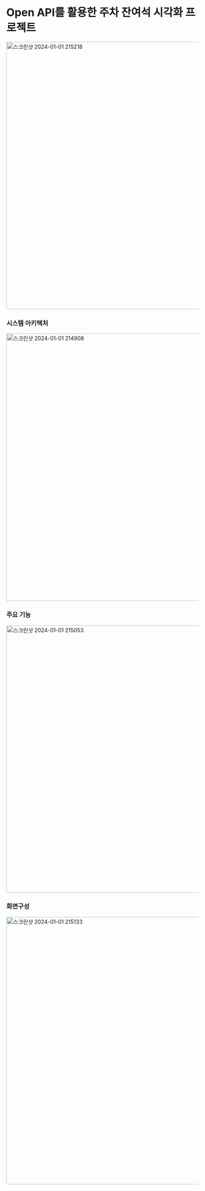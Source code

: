 # Open API를 활용한 주차 잔여석 시각화 프로젝트
<img width="700" alt="스크린샷 2024-01-01 215218" src="https://github.com/rndudals/Daeja-Project/assets/102203336/5fa7ce26-b308-489b-963f-095867d9b8e3">

### 시스템 아키텍처
<img width="700" alt="스크린샷 2024-01-01 214908" src="https://github.com/rndudals/Daeja-Project/assets/102203336/69f3522e-0563-4d65-b952-44f1cf3093a0">

### 주요 기능
<img width="700" alt="스크린샷 2024-01-01 215053" src="https://github.com/rndudals/Daeja-Project/assets/102203336/a2be4cfe-fe2c-40d2-b27d-23f9fcf4fdb4">

### 화면구성
<img width="700" alt="스크린샷 2024-01-01 215133" src="https://github.com/rndudals/Daeja-Project/assets/102203336/2e8d35da-dba4-4d15-b110-51331cc287af">




